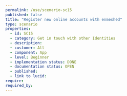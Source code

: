 ```yaml
---
permalink: /use/scenario-sc15
published: false
title: "Register new online accounts with enmeshed"
type: scenario
properties:
  - id: SC15
  - category: Get in touch with other Identities
  - description: 
  - customer: All
  - component: App
  - level: Beginner
  - implementation status: DONE
  - documentation status: OPEN
  - published: 
  - link to lucid: 
require:
required_by:
---
```

